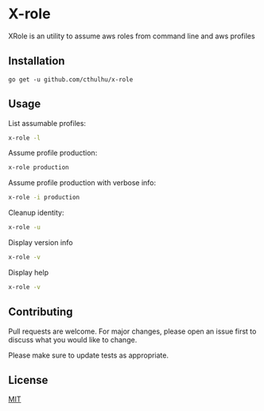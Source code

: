 # X-role

XRole is an utility to assume aws roles from command line and aws profiles

## Installation

```
go get -u github.com/cthulhu/x-role
```

## Usage

List assumable profiles:

```bash
x-role -l
```

Assume profile production:

```bash
x-role production
```

Assume profile production with verbose info:

```bash
x-role -i production
```

Cleanup identity:

```bash
x-role -u
```

Display version info
```bash
x-role -v
```

Display help
```bash
x-role -v
```


## Contributing
Pull requests are welcome. For major changes, please open an issue first to discuss what you would like to change.

Please make sure to update tests as appropriate.

## License
[MIT](https://choosealicense.com/licenses/mit/)